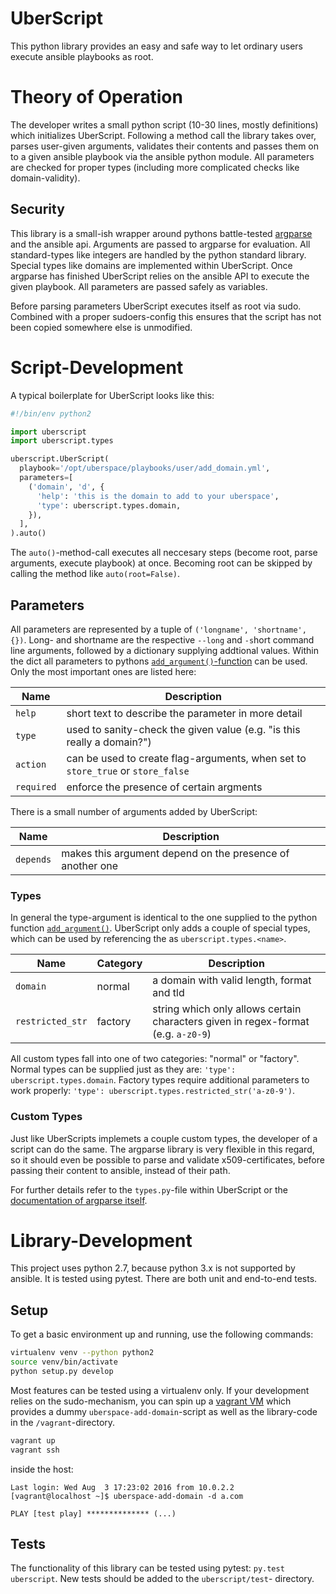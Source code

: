 # UberScript

This python library provides an easy and safe way to let ordinary users
execute ansible playbooks as root.

# Theory of Operation

The developer writes a small python script (10-30 lines, mostly
definitions) which initializes UberScript. Following a method call the
library takes over, parses user-given arguments, validates their
contents and passes them on to a given ansible playbook via the ansible
python module. All parameters are checked for proper types (including
more complicated checks like domain-validity).

## Security

This library is a small-ish wrapper around pythons battle-tested [argparse](https://docs.python.org/2/library/argparse.html)
and the ansible api. Arguments are passed to argparse for evaluation.
All standard-types like integers are handled by the python standard
library. Special types like domains are implemented within UberScript.
Once argparse has finished UberScript relies on the ansible API to
execute the given playbook. All parameters are passed safely as variables.

Before parsing parameters UberScript executes itself as root via sudo.
Combined with a proper sudoers-config this ensures that the script has
not been copied somewhere else is unmodified.

# Script-Development

A typical boilerplate for UberScript looks like this:

```python
#!/bin/env python2

import uberscript
import uberscript.types

uberscript.UberScript(
  playbook='/opt/uberspace/playbooks/user/add_domain.yml',
  parameters=[
    ('domain', 'd', {
      'help': 'this is the domain to add to your uberspace',
      'type': uberscript.types.domain,
    }),
  ],
).auto()
```

The `auto()`-method-call executes all neccesary steps (become root, parse
arguments, execute playbook) at once. Becoming root can be skipped by
calling the method like `auto(root=False)`.

## Parameters

All parameters are represented by a tuple of `('longname', 'shortname', {})`.
Long- and shortname are the respective `--long` and `-s`hort command line
arguments, followed by a dictionary supplying addtional values. Within
the dict all parameters to pythons [`add_argument()`-function](https://docs.python.org/2/library/argparse.html#the-add-argument-method) can be used.
Only the most important ones are listed here:

| Name | Description |
| ---- | ----------- |
| `help` | short text to describe the parameter in more detail |
| `type` | used to sanity-check the given value (e.g. "is this really a domain?") |
| `action` | can be used to create flag-arguments, when set to `store_true` or `store_false` |
| `required` | enforce the presence of certain argments |

There is a small number of arguments added by UberScript:

| Name | Description |
| ---- | ----------- |
| `depends` | makes this argument depend on the presence of another one |

### Types

In general the type-argument is identical to the one supplied to the
python function [`add_argument()`](https://docs.python.org/2/library/argparse.html#type).
UberScript only adds a couple of special types, which can be used by
referencing the as `uberscript.types.<name>`.

| Name | Category | Description |
| ---- | -------- | ----------- |
| `domain` | normal | a domain with valid length, format and tld |
| `restricted_str` | factory | string which only allows certain characters given in regex-format (e.g. `a-z0-9`) |

All custom types fall into one of two categories: "normal" or "factory".
Normal types can be supplied just as they are: `'type': uberscript.types.domain`.
Factory types require additional parameters to work properly: `'type': uberscript.types.restricted_str('a-z0-9')`.

### Custom Types

Just like UberScripts implemets a couple custom types, the developer of
a script can do the same. The argparse library is very flexible in this
regard, so it should even be possible to parse and validate x509-certificates,
before passing their content to ansible, instead of their path.

For further details refer to the `types.py`-file within UberScript or
the [documentation of argparse itself](https://docs.python.org/2/library/argparse.html#type).

# Library-Development

This project uses python 2.7, because python 3.x is not supported by
ansible. It is tested using pytest. There are both unit and end-to-end
tests.

## Setup
To get a basic environment up and running, use the following commands:

```bash
virtualenv venv --python python2
source venv/bin/activate
python setup.py develop
```

Most features can be tested using a virtualenv only. If your development
relies on the sudo-mechanism, you can spin up a [vagrant VM](https://vagrantup.com) which provides
a dummy `uberspace-add-domain`-script as well as the library-code in the
`/vagrant`-directory.

```bash
vagrant up
vagrant ssh
```

inside the host:

```
Last login: Wed Aug  3 17:23:02 2016 from 10.0.2.2
[vagrant@localhost ~]$ uberspace-add-domain -d a.com

PLAY [test play] ************** (...)
```

## Tests
The functionality of this library can be tested using pytest:
`py.test uberscript`. New tests should be added to the `uberscript/test`-
directory.
